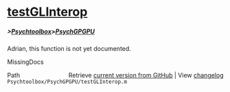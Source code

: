 # [testGLInterop](testGLInterop)
##### >[Psychtoolbox](Psychtoolbox)>[PsychGPGPU](PsychGPGPU)

Adrian, this function is not yet documented.


 MissingDocs



<div class="code_header" style="text-align:right;">
  <span style="float:left;">Path&nbsp;&nbsp;</span> <span class="counter">Retrieve <a href=
  "https://raw.github.com/Psychtoolbox-3/Psychtoolbox-3/beta/Psychtoolbox/PsychGPGPU/testGLInterop.m">current version from GitHub</a> | View <a href=
  "https://github.com/Psychtoolbox-3/Psychtoolbox-3/commits/beta/Psychtoolbox/PsychGPGPU/testGLInterop.m">changelog</a></span>
</div>
<div class="code">
  <code>Psychtoolbox/PsychGPGPU/testGLInterop.m</code>
</div>

